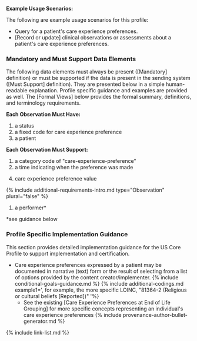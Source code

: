 

**Example Usage Scenarios:**

The following are example usage scenarios for this profile:

-  Query for a patient's care experience preferences.
-  [Record or update] clinical observations or assessments about a patient's care experience preferences.

### Mandatory and Must Support Data Elements

The following data elements must always be present ([Mandatory] definition) or must be supported if the data is present in the sending system ([Must Support] definition). They are presented below in a simple human-readable explanation. Profile specific guidance and examples are provided as well. The [Formal Views] below provides the formal summary, definitions, and terminology requirements.

**Each Observation Must Have:**

1. a status
2. a fixed code for care experience preference
3. a patient
  
**Each Observation Must Support:**

1. a category code of "care-experience-preference"
2. a time indicating when the preference was made
<!-- 3. who reported the preference -->
4. care experience preference value

{% include additional-requirements-intro.md type="Observation" plural="false" %}

1. a performer*

*see guidance below

### Profile Specific Implementation Guidance

This section provides detailed implementation guidance for the US Core Profile to support implementation and certification.

- Care experience preferences expressed by a patient may be documented in narrative (text) form or the result of selecting from a list of options provided by the content creator/implementer.
{% include conditional-goals-guidance.md %}
{% include additional-codings.md example1=', for example, the more specific LOINC, "81364-2 (Religious or cultural beliefs [Reported])"  '%}
  - See the existing [Care Experience Preferences at End of Life Grouping] for more specific concepts representing an individual's care experience preferences
{% include provenance-author-bullet-generator.md %}

{% include link-list.md %}
